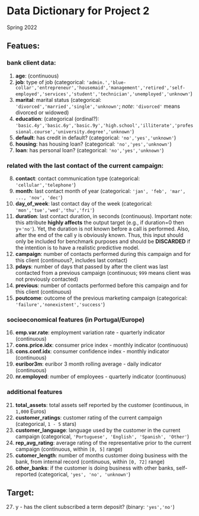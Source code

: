 # Data Dictionary for Project 2
Spring 2022
## Featues:
### bank client data:
1. **age**: (continuous)
2. **job**: type of job (categorical: `'admin.','blue-collar','entrepreneur','housemaid','management','retired','self-employed','services','student','technician','unemployed','unknown'`)
3. **marital**: marital status (categorical: `'divorced','married','single','unknown'`; _note_: `'divorced'` means divorced or widowed)
4. **education**: (categorical (ordinal?): `'basic.4y','basic.6y','basic.9y','high.school','illiterate','professional.course','university.degree','unknown'`)
5. **default**: has credit in default? (categorical: `'no','yes','unknown'`)
6. **housing**: has housing loan? (categorical: `'no','yes','unknown'`)
7. **loan**: has personal loan? (categorical: `'no','yes','unknown'`)

### related with the last contact of the current campaign:
8. **contact**: contact communication type (categorical: `'cellular','telephone'`)
9. **month**: last contact month of year (categorical: `'jan', 'feb', 'mar', ..., 'nov', 'dec'`)
10. **day_of_week**: last contact day of the week (categorical: `'mon','tue','wed','thu','fri'`)
11. **duration**: last contact duration, in seconds (continuous). Important note: this attribute **highly affects** the output target (e.g., if duration=0 then y=`'no'`). Yet, the duration is not known before a call is performed. Also, after the end of the call y is obviously known. Thus, this input should only be included for benchmark purposes and should be **DISCARDED** if the intention is to have a realistic predictive model.
12. **campaign**: number of contacts performed during this campaign and for this client (continuous?, includes last contact)
13. **pdays**: number of days that passed by after the client was last contacted from a previous campaign (continuous; `999` means client was not previously contacted)
14. **previous**: number of contacts performed before this campaign and for this client (continuous)
15. **poutcome**: outcome of the previous marketing campaign (categorical: `'failure','nonexistent','success'`)

### socioeconomical features (in Portugal/Europe)
16. **emp.var.rate**: employment variation rate - quarterly indicator (continuous)
17. **cons.price.idx**: consumer price index - monthly indicator (continuous)
18. **cons.conf.idx**: consumer confidence index - monthly indicator (continuous)
19. **euribor3m**: euribor 3 month rolling average - daily indicator (continuous)
20. **nr.employed**: number of employees - quarterly indicator (continuous)

### additional features
21. **total_assets**: total assets self reported by the customer (continuous, in `1,000` Euros)
22. **customer_ratings**: customer rating of the current campaign (categorical, `1 - 5` stars)
23. **customer_language**: language used by the customer in the current campaign (categorical, `'Portuguese', 'English', 'Spanish', 'Other'`)
24. **rep_avg_rating**: average rating of the representative prior to the current campaign (continuous, within `[0, 5]` range)
25. **cutomer_length**: number of months customer doing business with the bank, from internal record (continuous, within `[0, 72]` range)
26. **other_banks**: if the customer is doing business with other banks, self-reported (categorical, `'yes', 'no', 'unknown'`)

## Target:
27. y - has the client subscribed a term deposit? (binary: `'yes','no'`)
